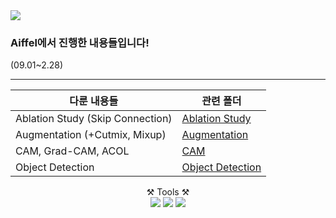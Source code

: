 <img src="https://capsule-render.vercel.app/api?type=waving&color=auto&height=200&section=header&text=Aiffel&fontSize=90" />

### Aiffel에서 진행한 내용들입니다!    

(09.01~2.28)
  
---

|다룬 내용들   | 관련 폴더|
| --- | --- |
|Ablation Study (Skip Connection) | [Ablation Study](GoingDeeper/3th_project_(Ablation_Study))| 
|Augmentation (+Cutmix, Mixup)     |[Augmentation](GoindDeeper/6th_project(Augmentation))|
|CAM, Grad-CAM, ACOL | [CAM](GoingDeeper/9th_project(CAM))|
|Object Detection | [Object Detection](GoinDeeper/12th_project(ObjectDetection))|

<div align="center"> ⚒️ Tools ⚒️ </div>
<div align="center">
	<img src="https://img.shields.io/badge/Python-3776AB?style=flat&logo=Python&logoColor=white" />
	<img src="https://img.shields.io/badge/Tensorflow-FF6F00?style=flat&logo=Tensorflow&logoColor=white" />
	<img src="https://img.shields.io/badge/scikit-learn-F7931E?style=flat&logo=scikit-learn&logoColor=white" />
</div>
